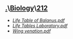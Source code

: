 ## [.](..\..)\\[Biology](..)\\[212]()
- [_Life Table of Balanus.pdf_](Life%20Table%20of%20Balanus.pdf)
- [_Life Tables Laboratory.pdf_](Life%20Tables%20Laboratory.pdf)
- [_Wing venation.pdf_](Wing%20venation.pdf)

